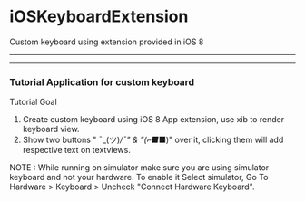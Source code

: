 # iOSKeyboardExtension
Custom keyboard using extension provided in iOS 8

---
---

### Tutorial Application for custom keyboard

Tutorial Goal

1. Create custom keyboard using iOS 8 App extension, use xib to render keyboard view.
2. Show two buttons " ¯\_(ツ)_/¯" & "(⌐■_■)" over it, clicking them will add respective text on textviews.


NOTE : While running on simulator make sure you are using simulator keyboard and not your hardware. To enable it Select simulator, Go To Hardware > Keyboard > Uncheck "Connect Hardware Keyboard". 
